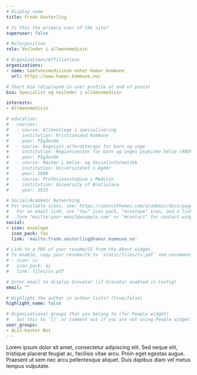 ```yaml
---
# Display name
title: Frode Oosterling

# Is this the primary user of the site?
superuser: false

# Role/position
role: Veileder i allmennmedisin

# Organizations/Affiliations
organizations:
- name: Samfunnsmedisinsk enhet Hamar kommune
  url: https://www.hamar.kommune.no/

# Short bio (displayed in user profile at end of posts)
bio: Spesialist og veileder i allmennmedisin

interests:
- Allmennmedisin

# education:
#   courses:
#   - course: Allmennlege i spesialisering
#     institution: Kristiansand Kommune
#     year: Pågående
#   - course: Kognivit atferdsterapi for barn og unge
#     institution: Regionssenter for barn og unges psykiske helse (RBUP)
#     year: Pågående
#   - course: Master i Helse- og Sosialinformatikk
#     institution: Universitetet i Agder
#     year: 2009
#   - course: Profesjonsstudium i Medisin
#     institution: University of Bratislava
#     year: 2015

# Social/Academic Networking
# For available icons, see: https://sourcethemes.com/academic/docs/page-builder/#icons
#   For an email link, use "fas" icon pack, "envelope" icon, and a link in the
#   form "mailto:your-email@example.com" or "#contact" for contact widget.
social:
- icon: envelope
  icon_pack: fas
  link: 'mailto:frode.oosterling@hamar.kommune.no'

# Link to a PDF of your resume/CV from the About widget.
# To enable, copy your resume/CV to `static/files/cv.pdf` and uncomment the lines below.
# - icon: cv
#   icon_pack: ai
#   link: files/cv.pdf

# Enter email to display Gravatar (if Gravatar enabled in Config)
email: ""

# Highlight the author in author lists? (true/false)
highlight_name: false

# Organizational groups that you belong to (for People widget)
#   Set this to `[]` or comment out if you are not using People widget.
user_groups:
- ALIS-kontor Øst
---
```


Lorem ipsum dolor sit amet, consectetur adipiscing elit. Sed neque elit, tristique placerat feugiat ac, facilisis vitae arcu. Proin eget egestas augue. Praesent ut sem nec arcu pellentesque aliquet. Duis dapibus diam vel metus tempus vulputate.
